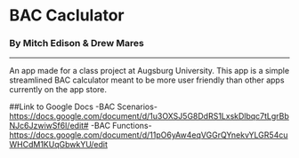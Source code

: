 # BAC Caclulator
  ### By Mitch Edison & Drew Mares
--------
An app made for a class project at Augsburg University. This app is a simple streamlined BAC calculator meant to be more user friendly than other apps currently on the app store. 


##Link to Google Docs
-BAC Scenarios-
https://docs.google.com/document/d/1u3OXSJ5G8DdRS1LxskDlbqc7tLgrBbNJc6JzwiwSf6I/edit#
-BAC Functions-
https://docs.google.com/document/d/11pO6yAw4eqVGGrQYnekvYLGR54cuWHCdM1KUqGbwkYU/edit
